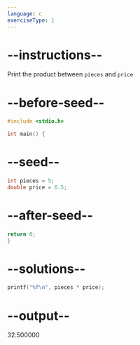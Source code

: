 ```yaml
---
language: c
exerciseType: 1
---
```


# --instructions--

Print the product between `pieces` and `price`

# --before-seed--

```c
#include <stdio.h>

int main() {
```

# --seed--

```c
int pieces = 5;
double price = 6.5;

```

# --after-seed--

```c
return 0;
}
```

# --solutions--

```c
printf("%f\n", pieces * price);
```

# --output--

32.500000
